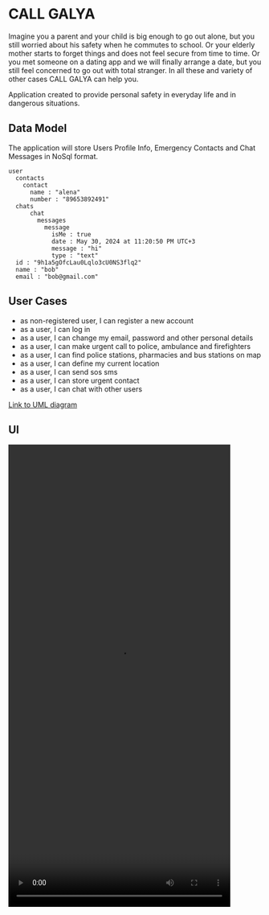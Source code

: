 # CALL GALYA
Imagine you a parent and your child is big enough to go out alone, but you still worried about his safety when he commutes to school. Or your elderly mother starts to forget things and does not feel secure from time to time. Or you met someone on a dating app and we will finally arrange a date, but you still feel concerned to go out with total stranger. In all these and variety of other cases CALL GALYA can help you.

Application created to provide personal safety in everyday life and in dangerous situations. 

## Data Model
The application will store Users Profile Info, Emergency Contacts and Chat Messages in NoSql format.
```
user
  contacts
    contact
      name : "alena"
      number : "89653892491"
  chats
      chat
        messages
          message
            isMe : true
            date : May 30, 2024 at 11:20:50 PM UTC+3
            message : "hi"
            type : "text"
  id : "9h1a5gOfcLau0Lqlo3cU0NS3flq2"
  name : "bob"
  email : "bob@gmail.com"
```
## User Cases
+ as non-registered user, I can register a new account
+ as a user, I can log in
+ as a user, I can change my email, password and other personal details
+ as a user, I can make urgent call to police, ambulance and firefighters 
+ as a user, I can find police stations, pharmacies and bus stations on map
+ as a user, I can define my current location 
+ as a user, I can send sos sms
+ as a user, I can store urgent contact
+ as a user, I can chat with other users
  
[Link to UML diagram](https://drive.google.com/file/d/1mJMueLEqxxkPtovZhg-Vg_j6FbydRfBU/view?usp=sharing)
## UI
<video src="https://drive.google.com/file/d/1kJK1b_6Y8HWJs07kKUjDw8loAcMV6buX/view?usp=sharing" width="442" height="920" />
## Get APK
